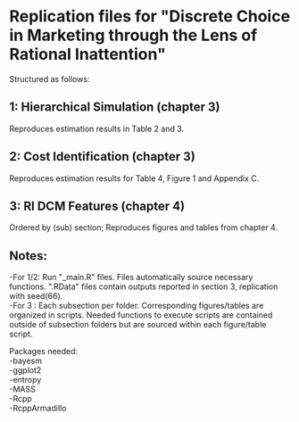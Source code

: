 
# Replication files for "Discrete Choice in Marketing through the Lens of Rational Inattention"

Structured as follows:

## 1: Hierarchical Simulation (chapter 3)
Reproduces estimation results in Table 2 and 3.

## 2: Cost Identification (chapter 3)
Reproduces estimation results for Table 4, Figure 1 and Appendix C.

## 3: RI DCM Features (chapter 4)
Ordered by (sub) section; Reproduces figures and tables from chapter 4.

## Notes:
-For 1/2: Run "_main.R" files. Files automatically source necessary functions. ".RData" files contain outputs reported in section 3, replication with seed(66). <br>
-For 3  : Each subsection per folder. Corresponding figures/tables are organized in scripts. Needed functions to execute scripts are contained outside of subsection folders but are sourced within each figure/table script.

Packages needed:<br>
-bayesm<br>
-ggplot2<br>
-entropy<br>
-MASS<br>
-Rcpp<br>
-RcppArmadillo<br>

